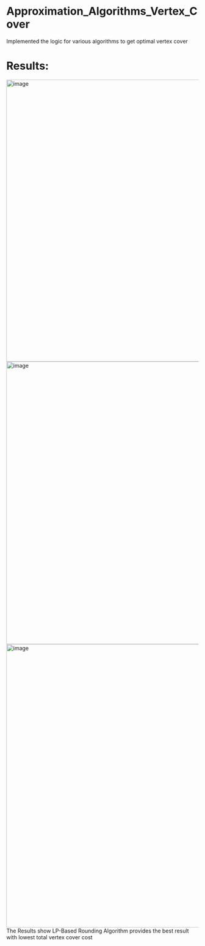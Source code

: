 # Approximation_Algorithms_Vertex_Cover
Implemented the logic for various algorithms to get optimal vertex cover
# Results:
<img width="737" alt="image" src="https://user-images.githubusercontent.com/120745648/230679924-d34ae165-3384-422a-a931-87c3a93106bd.png">
<img width="739" alt="image" src="https://user-images.githubusercontent.com/120745648/230680056-9f5bcb76-a6bc-43a6-9359-8fcbbce86842.png">
<img width="741" alt="image" src="https://user-images.githubusercontent.com/120745648/230680068-50f9eed5-9ca6-4fe5-98b4-b1202ae3ab9c.png">
The Results show LP-Based Rounding Algorithm provides the best result with lowest total vertex cover cost



